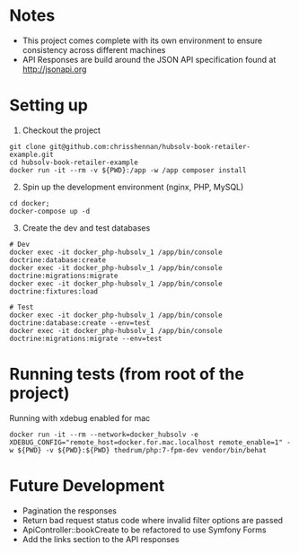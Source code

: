 # Notes
- This project comes complete with its own environment to ensure consistency across different machines
- API Responses are build around the JSON API specification found at http://jsonapi.org
# Setting up

1. Checkout the project

```
git clone git@github.com:chrisshennan/hubsolv-book-retailer-example.git
cd hubsolv-book-retailer-example
docker run -it --rm -v ${PWD}:/app -w /app composer install
```

2. Spin up the development environment (nginx, PHP, MySQL)

```
cd docker;
docker-compose up -d
```

3. Create the dev and test databases

```
# Dev
docker exec -it docker_php-hubsolv_1 /app/bin/console doctrine:database:create
docker exec -it docker_php-hubsolv_1 /app/bin/console doctrine:migrations:migrate
docker exec -it docker_php-hubsolv_1 /app/bin/console doctrine:fixtures:load

# Test
docker exec -it docker_php-hubsolv_1 /app/bin/console doctrine:database:create --env=test
docker exec -it docker_php-hubsolv_1 /app/bin/console doctrine:migrations:migrate --env=test
```

# Running tests (from root of the project)

Running with xdebug enabled for mac

```
docker run -it --rm --network=docker_hubsolv -e XDEBUG_CONFIG="remote_host=docker.for.mac.localhost remote_enable=1" -w ${PWD} -v ${PWD}:${PWD} thedrum/php:7-fpm-dev vendor/bin/behat
```

# Future Development
 - Pagination the responses 
 - Return bad request status code where invalid filter options are passed
 - ApiController::bookCreate to be refactored to use Symfony Forms
 - Add the links section to the API responses